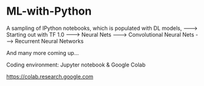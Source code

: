 # ML-with-Python
A sampling of IPython notebooks, which is populated with DL models,
---> Starting out with TF 1.0
---> Neural Nets
---> Convolutional Neural Nets
---> Recurrent Neural Networks


And many more coming up...

Coding environment: Jupyter notebook & Google Colab

https://colab.research.google.com
